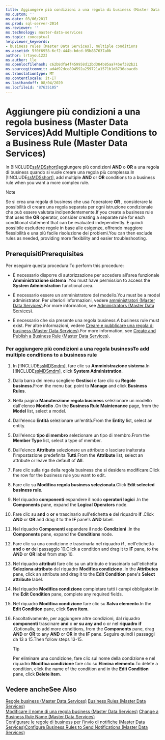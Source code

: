 ```yaml
---
title: Aggiungere più condizioni a una regola di business (Master Data Services) | Microsoft Docs
ms.custom: ''
ms.date: 03/06/2017
ms.prod: sql-server-2014
ms.reviewer: ''
ms.technology: master-data-services
ms.topic: conceptual
helpviewer_keywords:
- business rules [Master Data Services], multiple conditions
ms.assetid: 5f0f6958-6cf2-444b-bdcd-05b887637a0b
author: lrtoyou1223
ms.author: lle
ms.openlocfilehash: c62b8dfa4f459958d12bd384b85aa74bef382b21
ms.sourcegitcommit: ad4d92dce894592a259721a1571b1d8736abacdb
ms.translationtype: MT
ms.contentlocale: it-IT
ms.lasthandoff: 08/04/2020
ms.locfileid: "87635105"
---
```

# <a name="add-multiple-conditions-to-a-business-rule-master-data-services"></a><span data-ttu-id="a013f-102">Aggiungere più condizioni a una regola business (Master Data Services)</span><span class="sxs-lookup"><span data-stu-id="a013f-102">Add Multiple Conditions to a Business Rule (Master Data Services)</span></span>
  <span data-ttu-id="a013f-103">In [!INCLUDE[ssMDSshort](../includes/ssmdsshort-md.md)]aggiungere più condizioni **AND** o **OR** a una regola di business quando si vuole creare una regola più complessa.</span><span class="sxs-lookup"><span data-stu-id="a013f-103">In [!INCLUDE[ssMDSshort](../includes/ssmdsshort-md.md)], add multiple **AND** or **OR** conditions to a business rule when you want a more complex rule.</span></span>  
  
> [!NOTE]  
>  <span data-ttu-id="a013f-104">Se si crea una regola di business che usa l'operatore **OR** , considerare la possibilità di creare una regola separata per ogni istruzione condizionale che può essere valutata indipendentemente.</span><span class="sxs-lookup"><span data-stu-id="a013f-104">If you create a business rule that uses the **OR** operator, consider creating a separate rule for each conditional statement that can be evaluated independently.</span></span> <span data-ttu-id="a013f-105">È quindi possibile escludere regole in base alle esigenze, offrendo maggiore flessibilità e una più facile risoluzione dei problemi.</span><span class="sxs-lookup"><span data-stu-id="a013f-105">You can then exclude rules as needed, providing more flexibility and easier troubleshooting.</span></span>  
  
## <a name="prerequisites"></a><span data-ttu-id="a013f-106">Prerequisiti</span><span class="sxs-lookup"><span data-stu-id="a013f-106">Prerequisites</span></span>  
 <span data-ttu-id="a013f-107">Per eseguire questa procedura:</span><span class="sxs-lookup"><span data-stu-id="a013f-107">To perform this procedure:</span></span>  
  
-   <span data-ttu-id="a013f-108">È necessario disporre di autorizzazione per accedere all'area funzionale **Amministrazione sistema** .</span><span class="sxs-lookup"><span data-stu-id="a013f-108">You must have permission to access the **System Administration** functional area.</span></span>  
  
-   <span data-ttu-id="a013f-109">È necessario essere un amministratore del modello.</span><span class="sxs-lookup"><span data-stu-id="a013f-109">You must be a model administrator.</span></span> <span data-ttu-id="a013f-110">Per ulteriori informazioni, vedere [amministratori &#40;Master Data Services&#41;](administrators-master-data-services.md).</span><span class="sxs-lookup"><span data-stu-id="a013f-110">For more information, see [Administrators &#40;Master Data Services&#41;](administrators-master-data-services.md).</span></span>  
  
-   <span data-ttu-id="a013f-111">È necessario che sia presente una regola business.</span><span class="sxs-lookup"><span data-stu-id="a013f-111">A business rule must exist.</span></span> <span data-ttu-id="a013f-112">Per altre informazioni, vedere [Creare e pubblicare una regola di business &#40;Master Data Services&#41;](../../2014/master-data-services/create-and-publish-a-business-rule-master-data-services.md).</span><span class="sxs-lookup"><span data-stu-id="a013f-112">For more information, see [Create and Publish a Business Rule &#40;Master Data Services&#41;](../../2014/master-data-services/create-and-publish-a-business-rule-master-data-services.md).</span></span>  
  
### <a name="to-add-multiple-conditions-to-a-business-rule"></a><span data-ttu-id="a013f-113">Per aggiungere più condizioni a una regola business</span><span class="sxs-lookup"><span data-stu-id="a013f-113">To add multiple conditions to a business rule</span></span>  
  
1.  <span data-ttu-id="a013f-114">In [!INCLUDE[ssMDSmdm](../includes/ssmdsmdm-md.md)], fare clic su **Amministrazione sistema**.</span><span class="sxs-lookup"><span data-stu-id="a013f-114">In [!INCLUDE[ssMDSmdm](../includes/ssmdsmdm-md.md)], click **System Administration**.</span></span>  
  
2.  <span data-ttu-id="a013f-115">Dalla barra dei menu scegliere **Gestisci** e fare clic su **Regole business**.</span><span class="sxs-lookup"><span data-stu-id="a013f-115">From the menu bar, point to **Manage** and click **Business Rules**.</span></span>  
  
3.  <span data-ttu-id="a013f-116">Nella pagina **Manutenzione regola business** selezionare un modello dall'elenco **Modello** .</span><span class="sxs-lookup"><span data-stu-id="a013f-116">On the **Business Rule Maintenance** page, from the **Model** list, select a model.</span></span>  
  
4.  <span data-ttu-id="a013f-117">Dall'elenco **Entità** selezionare un'entità.</span><span class="sxs-lookup"><span data-stu-id="a013f-117">From the **Entity** list, select an entity.</span></span>  
  
5.  <span data-ttu-id="a013f-118">Dall'elenco **tipo di membro** selezionare un tipo di membro.</span><span class="sxs-lookup"><span data-stu-id="a013f-118">From the **Member Type** list, select a type of member.</span></span>  
  
6.  <span data-ttu-id="a013f-119">Dall'elenco **Attributo** selezionare un attributo o lasciare inalterata l'impostazione predefinita **Tutti**.</span><span class="sxs-lookup"><span data-stu-id="a013f-119">From the **Attribute** list, select an attribute or leave the default of **All**.</span></span>  
  
7.  <span data-ttu-id="a013f-120">Fare clic sulla riga della regola business che si desidera modificare.</span><span class="sxs-lookup"><span data-stu-id="a013f-120">Click the row for the business rule you want to edit.</span></span>  
  
8.  <span data-ttu-id="a013f-121">Fare clic su **Modifica regola business selezionata**.</span><span class="sxs-lookup"><span data-stu-id="a013f-121">Click **Edit selected business rule**.</span></span>  
  
9. <span data-ttu-id="a013f-122">Nel riquadro **componenti** espandere il nodo **operatori logici** .</span><span class="sxs-lookup"><span data-stu-id="a013f-122">In the **Components** pane, expand the **Logical Operators** node.</span></span>  
  
10. <span data-ttu-id="a013f-123">Fare clic su **and** o **or** e trascinarlo sull'etichetta **e** del riquadro **if** .</span><span class="sxs-lookup"><span data-stu-id="a013f-123">Click **AND** or **OR** and drag it to the **IF** pane's **AND** label.</span></span>  
  
11. <span data-ttu-id="a013f-124">Nel riquadro **Componenti** espandere il nodo **Condizioni** .</span><span class="sxs-lookup"><span data-stu-id="a013f-124">In the **Components** pane, expand the **Conditions** node.</span></span>  
  
12. <span data-ttu-id="a013f-125">Fare clic su una condizione e trascinarla nel riquadro **if** , nell'etichetta **and** o **or** del passaggio 10.</span><span class="sxs-lookup"><span data-stu-id="a013f-125">Click a condition and drag it to **IF** pane, to the **AND** or **OR** label from step 10.</span></span>  
  
13. <span data-ttu-id="a013f-126">Nel riquadro **attributi** fare clic su un attributo e trascinarlo sull'etichetta **Seleziona attributo** del riquadro **Modifica condizione** .</span><span class="sxs-lookup"><span data-stu-id="a013f-126">In the **Attributes** pane, click an attribute and drag it to the **Edit Condition** pane's **Select attribute** label.</span></span>  
  
14. <span data-ttu-id="a013f-127">Nel riquadro **Modifica condizione** completare tutti i campi obbligatori.</span><span class="sxs-lookup"><span data-stu-id="a013f-127">In the **Edit Condition** pane, complete any required fields.</span></span>  
  
15. <span data-ttu-id="a013f-128">Nel riquadro **Modifica condizione** fare clic su **Salva elemento**.</span><span class="sxs-lookup"><span data-stu-id="a013f-128">In the **Edit Condition** pane, click **Save item**.</span></span>  
  
16. <span data-ttu-id="a013f-129">Facoltativamente, per aggiungere altre condizioni, dal riquadro **componenti** trascinare **and** o **or su any** **and** o or nel **riquadro** **if** .</span><span class="sxs-lookup"><span data-stu-id="a013f-129">Optionally, to add more conditions, from the **Components** pane, drag **AND** or **OR** to any **AND** or **OR** in the **IF** pane.</span></span> <span data-ttu-id="a013f-130">Seguire quindi i passaggi da 13 a 15.</span><span class="sxs-lookup"><span data-stu-id="a013f-130">Then follow steps 13-15.</span></span>  
  
    > [!TIP]  
    >  <span data-ttu-id="a013f-131">Per eliminare una condizione, fare clic sul nome della condizione e nel riquadro **Modifica condizione** fare clic su **Elimina elemento**.</span><span class="sxs-lookup"><span data-stu-id="a013f-131">To delete a condition, click the name of the condition and in the **Edit Condition** pane, click **Delete item**.</span></span>  
  
## <a name="see-also"></a><span data-ttu-id="a013f-132">Vedere anche</span><span class="sxs-lookup"><span data-stu-id="a013f-132">See Also</span></span>  
 <span data-ttu-id="a013f-133">[Regole business &#40;Master Data Services&#41;](../../2014/master-data-services/business-rules-master-data-services.md) </span><span class="sxs-lookup"><span data-stu-id="a013f-133">[Business Rules &#40;Master Data Services&#41;](../../2014/master-data-services/business-rules-master-data-services.md) </span></span>  
 <span data-ttu-id="a013f-134">[Modificare il nome di una regola business &#40;Master Data Services&#41;](../../2014/master-data-services/change-a-business-rule-name-master-data-services.md) </span><span class="sxs-lookup"><span data-stu-id="a013f-134">[Change a Business Rule Name &#40;Master Data Services&#41;](../../2014/master-data-services/change-a-business-rule-name-master-data-services.md) </span></span>  
 [<span data-ttu-id="a013f-135">Configurare le regole di business per l'invio di notifiche &#40;Master Data Services&#41;</span><span class="sxs-lookup"><span data-stu-id="a013f-135">Configure Business Rules to Send Notifications &#40;Master Data Services&#41;</span></span>](../../2014/master-data-services/configure-business-rules-to-send-notifications-master-data-services.md)  
  
  
